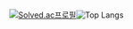 ##
## 
##



[![Solved.ac프로필](http://mazassumnida.wtf/api/v2/generate_badge?boj=labmicegames)](https://solved.ac/labmicegames)![Top Langs](https://github-readme-stats.vercel.app/api/top-langs/?username=loadwithwater&layout=compact)


<!--
[![Anurag's GitHub stats](https://github-readme-stats.vercel.app/api?username=loadwithwater)](https://github.com/anuraghazra/github-readme-stats)
-->













<!--
**LoadWithWater/LoadWithWater** is a ✨ _special_ ✨ repository because its `README.md` (this file) appears on your GitHub profile.

Here are some ideas to get you started:

- 🔭 I’m currently working on ...
- 🌱 I’m currently learning ...
- 👯 I’m looking to collaborate on ...
- 🤔 I’m looking for help with ...
- 💬 Ask me about ...
- 📫 How to reach me: ...
- 😄 Pronouns: ...
- ⚡ Fun fact: ...

-->
